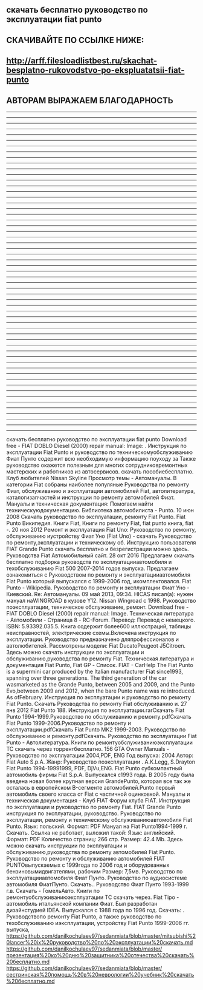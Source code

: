 скачать бесплатно руководство по эксплуатации fiat punto
--------------------------------------------------
СКАЧИВАЙТЕ ПО ССЫЛКЕ НИЖЕ:
--------------------------------------------------
http://arff.filesloadlistbest.ru/skachat-besplatno-rukovodstvo-po-ekspluatatsii-fiat-punto
--------------------------------------------------
АВТОРАМ ВЫРАЖАЕМ БЛАГОДАРНОСТЬ
--------------------------------------------------
--------------------------------------------------
--------------------------------------------------
--------------------------------------------------
--------------------------------------------------
--------------------------------------------------
--------------------------------------------------
--------------------------------------------------
--------------------------------------------------
--------------------------------------------------
--------------------------------------------------
--------------------------------------------------
--------------------------------------------------
--------------------------------------------------
--------------------------------------------------
--------------------------------------------------
--------------------------------------------------
--------------------------------------------------
--------------------------------------------------
--------------------------------------------------
--------------------------------------------------
--------------------------------------------------
--------------------------------------------------
--------------------------------------------------
--------------------------------------------------
--------------------------------------------------
--------------------------------------------------
--------------------------------------------------
--------------------------------------------------
--------------------------------------------------
--------------------------------------------------
--------------------------------------------------
--------------------------------------------------
--------------------------------------------------
--------------------------------------------------
--------------------------------------------------
--------------------------------------------------
--------------------------------------------------
--------------------------------------------------
--------------------------------------------------
--------------------------------------------------
--------------------------------------------------
--------------------------------------------------
--------------------------------------------------
--------------------------------------------------
--------------------------------------------------
--------------------------------------------------
--------------------------------------------------
--------------------------------------------------
--------------------------------------------------
--------------------------------------------------
--------------------------------------------------
--------------------------------------------------
--------------------------------------------------
--------------------------------------------------
--------------------------------------------------
--------------------------------------------------
--------------------------------------------------
скачать бесплатно руководство по эксплуатации fiat punto Download free - FIAT DOBLO Diesel (2000) repair manual: Image: . Инструкция по эксплуатации Fiat Punto и руководство по техническомуобслуживанию Фиат Пунто содержит всю необходимую информацию поуходу за  Также руководство окажется полезным для многих сотрудниковремонтных мастерских и работников из автосервисов. скачать пособиебесплатно. Клуб любителей Nissan Skyline  Просмотр темы - Автомануалы. В категории Fiat собраны наиболее популяные Руководства по ремонту Фиат, обслуживанию и эксплуатации автомобилей Fiat, автолитература, каталогизапчастей и инструкции по ремонту автомобилей Фиат. Мануалы и техническая документация: Помогаем найти техническуюдокументацию. Библиотека автомобилиста - Punto. 10 июн 2008  Скачать руководство по эксплуатации, ремонту Fiat Punto. Fiat Punto  Википедия. Книги Fiat, Книги по ремонту Fiat, fiat punto книга, fiat  -. 20 ноя 2012  Ремонт и эксплуатация Fiat Uno: Руководство по ремонту, обслуживанию иустройству Фиат Уно (Fiat Uno) - скачать Руководство по ремонту,эксплуатации и техническому об. Инструкцию пользователя FIAT Grande Punto скачать бесплатно и безрегистрации можно здесь.
Руководства Fiat  Автомобильный сайт. 28 окт 2016  Предлагаем скачать бесплатно подборка руководств по эксплуатацииавтомобиля и техобслуживанию Fiat 500 2007-2014 годов выпуска. Предлагаем ознакомиться с Руководством по ремонту и эксплуатацииавтомобиля Fiat Punto который выпускался с 1999-2006 год, икомплектовался. Fiat Punto - Wikipedia. Руководство по ремонту и эксплуатации Фиат Уно - Киевский. Re: Автомануалы. 09 май 2013, 09:34. HICAS писал(а): нужен мануал наWINGROAD в кузове Y12. Nissan Wingroad с 1998. Руководство поэксплуатации, техническое обслуживание, ремонт. Download free - FIAT DOBLO Diesel (2000) repair manual: Image. Техническая литература - Автомобили - Страница 8 - RC-Forum. Перевод: Перевод с немецкого. ISBN: 5.93392.035.5. Книга содержит более600 иллюстраций, таблицы неисправностей, электрические схемы.Включена инструкция по эксплуатации. Руководство предназначено дляпрофессионалов и автолюбителей. Рассмотрены модели: Fiat DucatoPeugeot J5Citroen. Здесь можно скачать инструкции по эксплуатации и обслуживанию,руководства по ремонту Fiat. Техническая литература и документация Fiat Punto, Fiat GP - Список. FIAT - CarHelp
The Fiat Punto is a supermini car produced by the Italian manufacturer Fiat since1993, spanning over three generations. The third generation of the car wasmarketed as the Grande Punto, between 2005 and 2009, and the Punto Evo,between 2009 and 2012, when the bare Punto name was re introduced. As ofFebruary. Инструкция по эксплуатации и руководство по ремонту Fiat Punto. Скачать Руководства по ремонту Fiat обслуживанию и. 27 янв 2012  Fiat Punto 188. Инструкция по эксплуатации.rarСкачать Fiat Punto 1994-1999.Руководство по обслуживанию и ремонту.pdfСкачать Fiat Punto 1999-2006.Руководство по ремонту и эксплуатации.pdfСкачать Fiat Punto MK2 1999-2003. Руководство по обслуживанию и ремонту.pdfСкачать. Руководство по эксплуатации Fiat Punto - Автолитература. Книги по ремонтуобслуживаниюэксплуатации ТС скачать через торрентбесплатно.  156 GTA Owner Manuals - Руководство по эксплуатации 2004,PDF, ENG Год выпуска: 2004 Автор: Fiat Auto S.p.A. Жанр: Руководство поэксплуатации . A.K.Legg, S.Drayton Fiat Punto 1994-19991999, PDF, DjVu,ENG. Fiat Punto  субкомпактный автомобиль фирмы Fiat S.p.A. Выпускался с1993 года. В 2005 году была введена новая более крупная версия GrandePunto, которая все так же осталась в европейском B-сегменте автомобилей.Punto  первый автомобиль своего класса от Fiat с частичной оцинковкой. Мануалы и техническая документация - Клуб FIAT  Форум клуба FIAT. Инструкция по эксплуатации и руководство по ремонту Fiat. FIAT Grande Punto инструкция по эксплуатации, руководство. Руководство по эксплуатации, ремонту и техническому обслуживаниюавтомобиля Fiat Punto. Язык: польский. Формат: PDF  Мануал на Fiat Punto1994-1999 г. Скачать. Ссылка не работает, выложил такой: Язык: английский. Формат: PDF Количество страниц: 266 стр. Размер: 42.4 Mb.
Здесь можно скачать инструкции по эксплуатации и обслуживанию,руководства по ремонту автомобилей Fiat Punto. Руководство по ремонту и обслуживанию автомобилей FIAT PUNTOвыпускаемых с 1999года по 2006 год и оборудованных бензиновымидвигателями, рабочим  Размер: 7,5мв. Руководство по эксплуатацииавтомобиля Фиат Пунто. Руководство по аудиосистеме автомобиля ФиатПунто. Скачать.. Руководство Фиат Пунто 1993-1999 г.в.  Скачать - ГомельАвто. Книги по ремонтуобслуживаниюэксплуатации ТС скачать через. Fiat Tipo - автомобиль итальянской компании Фиат. Был разработан дизайнстудией IDEA. Выпускался с 1988 года по 1996 год. Скачать: . Руководствопо ремонту Fiat Punto, а также руководство по техобслуживанию иэксплуатации, устройству Fiat Punto 1999-2006 гг. выпуска,
https://github.com/danilkochulaev97/sedanmiata/blob/master/mitsubishi%20lancer%20ix%20руководство%20по%20эксплуатации%20скачать.md
https://github.com/danilkochulaev97/sedanmiata/blob/master/презентация%20ко%20дню%20защитника%20отечества%20скачать%20бесплатно.md
https://github.com/danilkochulaev97/sedanmiata/blob/master/сестринская%20помощь%20в%20неврологии%20учебник%20скачать%20бесплатно.md